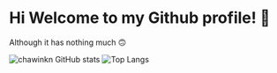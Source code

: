 # Hi Welcome to my Github profile! 👋

Although it has nothing much 🙃

![chawinkn GitHub stats](https://github-readme-stats.vercel.app/api?username=chawinkn&show_icons=true&theme=dark) 
![Top Langs](https://github-readme-stats.vercel.app/api/top-langs/?username=chawinkn\&layout=compact&theme=dark)
